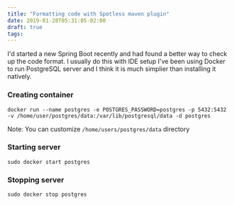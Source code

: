 ```yaml
---
title: "Formatting code with Spotless maven plugin"
date: 2019-01-28T05:31:05-02:00
draft: true
tags: 
---
```

I'd  started a new Spring Boot recently and had found a better way to check up the code format. I usually do this with IDE setup
I've been using Docker to run PostgreSQL server and I think it is much simplier than installing it natively. 

### Creating container
```
docker run --name postgres -e POSTGRES_PASSWORD=postgres -p 5432:5432 -v /home/user/postgres/data:/var/lib/postgresql/data -d postgres
``` 

Note: You can customize `/home/users/postgres/data` directory 

### Starting server
```
sudo docker start postgres
```

### Stopping server
```
sudo docker stop postgres
```
